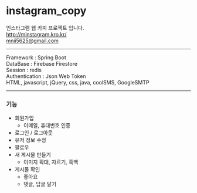 # instagram_copy
인스타그램 웹 카피 프로젝트 입니다.  
http://minstagram.kro.kr/  
mnii5625@gmail.com

---

Framework : Spring Boot   
DataBase : Firebase Firestore   
Session : redis   
Authentication : Json Web Token  
HTML, javascript, jQuery, css, java, coolSMS, GoogleSMTP

---


### 기능
+ 회원가입
  + 이메일, 휴대번호 인증
+ 로그인 / 로그아웃  
+ 유저 정보 수정
+ 팔로우 
+ 새 게시물 만들기
  + 이미지 확대, 자르기, 흑백
+ 게시물 확인
  + 좋아요
  + 댓글, 답글 달기 

